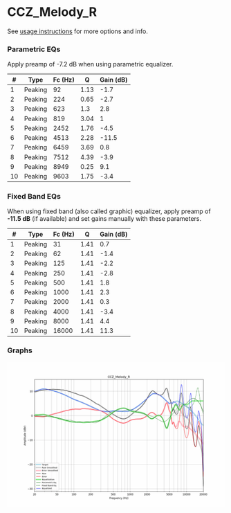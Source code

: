 # CCZ_Melody_R
See [usage instructions](https://github.com/jaakkopasanen/AutoEq#usage) for more options and info.

### Parametric EQs
Apply preamp of -7.2 dB when using parametric equalizer.

|   # | Type    |   Fc (Hz) |    Q |   Gain (dB) |
|-----|---------|-----------|------|-------------|
|   1 | Peaking |        92 | 1.13 |        -1.7 |
|   2 | Peaking |       224 | 0.65 |        -2.7 |
|   3 | Peaking |       623 | 1.3  |         2.8 |
|   4 | Peaking |       819 | 3.04 |         1   |
|   5 | Peaking |      2452 | 1.76 |        -4.5 |
|   6 | Peaking |      4513 | 2.28 |       -11.5 |
|   7 | Peaking |      6459 | 3.69 |         0.8 |
|   8 | Peaking |      7512 | 4.39 |        -3.9 |
|   9 | Peaking |      8949 | 0.25 |         9.1 |
|  10 | Peaking |      9603 | 1.75 |        -3.4 |

### Fixed Band EQs
When using fixed band (also called graphic) equalizer, apply preamp of **-11.5 dB** (if available) and set gains manually with these parameters.

|   # | Type    |   Fc (Hz) |    Q |   Gain (dB) |
|-----|---------|-----------|------|-------------|
|   1 | Peaking |        31 | 1.41 |         0.7 |
|   2 | Peaking |        62 | 1.41 |        -1.4 |
|   3 | Peaking |       125 | 1.41 |        -2.2 |
|   4 | Peaking |       250 | 1.41 |        -2.8 |
|   5 | Peaking |       500 | 1.41 |         1.8 |
|   6 | Peaking |      1000 | 1.41 |         2.3 |
|   7 | Peaking |      2000 | 1.41 |         0.3 |
|   8 | Peaking |      4000 | 1.41 |        -3.4 |
|   9 | Peaking |      8000 | 1.41 |         4.4 |
|  10 | Peaking |     16000 | 1.41 |        11.3 |

### Graphs
![](./CCZ_Melody_R.png)
